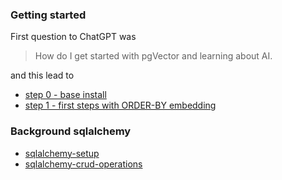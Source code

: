 

### Getting started

First question to ChatGPT was 

> How do I get started with pgVector and learning about AI.

and this lead to 

* [step 0 - base install](bin/step0-base-install.sh)
* [step 1 - first steps with ORDER-BY embedding](bin/step1-first-steps-ORDER-BY-embedding.sh)



### Background sqlalchemy

* [sqlalchemy-setup](010-sqlalchemy-setup.md)
* [sqlalchemy-crud-operations](020-sqlalchemy-crud-operations.md)
